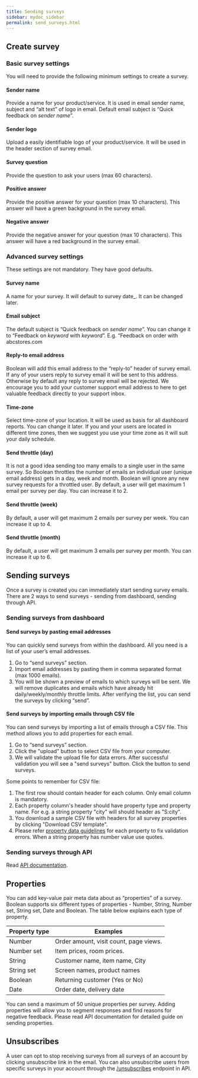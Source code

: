 ```yaml
---
title: Sending surveys
sidebar: mydoc_sidebar
permalink: send_surveys.html
---
```


## Create survey

### Basic survey settings

You will need to provide the following minimum settings to create a survey. 

#### Sender name
	
Provide a name for your product/service. It is used in email sender name, subject and “alt text” of logo in email. Default email subject is “Quick feedback on _sender name_”. 

#### Sender logo

Upload a easily identifiable logo of your product/service. It will be used in the header section of survey email. 

#### Survey question

Provide the question to ask your users (max 60 characters).

#### Positive answer

Provide the positive answer for your question (max 10 characters). This answer will have a green background in the survey email.

#### Negative answer

Provide the negative answer for your question (max 10 characters). This answer will have a red background in the survey email.

### Advanced survey settings

These settings are not mandatory. They have good defaults.

#### Survey name

A name for your survey. It will default to survey date_. It can be changed later.

#### Email subject

The default subject is “Quick feedback on _sender name_”. You can change it to “Feedback on _keyword_ with _keyword_”. E.g. “Feedback on order with abcstores.com

#### Reply-to email address

Boolean will add this email address to the “reply-to” header of survey email. If any of your users reply to survey email it will be sent to this address. Otherwise by default any reply to survey email will be rejected. We encourage you to add your customer support email address to here to get valuable feedback directly to your support inbox.

#### Time-zone

Select time-zone of your location. It will be used as basis for all dashboard reports. You can change it later. If you and your users are located in different time zones, then we suggest you use your time zone as it will suit your daily schedule. 

#### Send throttle (day)

It is not a good idea sending too many emails to a single user in the same survey. So Boolean throttles the number of emails an individual user (unique email address) gets in a day, week and month. Boolean will ignore any new survey requests for a throttled user. By default, a user will get maximum 1 email per survey per day. You can increase it to 2. 

#### Send throttle (week)

By default, a user will get maximum 2 emails per survey per week. You can increase it up to 4.

#### Send throttle (month)

By default, a user will get maximum 3 emails per survey per month. You can increase it up to 6.

## Sending surveys

Once a survey is created you can immediately start sending survey emails. There are 2 ways to send surveys - sending from dashboard, sending through API.

### Sending surveys from dashboard

#### Send surveys by pasting email addresses

You can quickly send surveys from within the dashboard. All you need is a list of your user’s email addresses. 
1.	Go to “send surveys” section.
2.	Import email addresses by pasting them in comma separated format (max 1000 emails).
3.	You will be shown a preview of emails to which surveys will be sent. We will remove duplicates and emails which have already hit daily/weekly/monthly throttle limits. After verifying the list, you can send the surveys by clicking “send”.

#### Send surveys by importing emails through CSV file

You can send surveys by importing a list of emails through a CSV file. This method allows you to add properties for each email.
1.	Go to “send surveys” section.
2. 	Click the "upload" button to select CSV file from your computer.
3. 	We will validate the upload file for data errors. After successful validation you will see a "send surveys" button. Click the button to send surveys.

Some points to remember for CSV file:
1. The first row should contain header for each column. Only email column is mandatory.
2. Each property column's header should have property type and property name. For e.g. a string property "city" will should header as "S:city".
3. You download a sample CSV file with headers for all survey properties by clicking "Download CSV template".
4. Please refer [property data guidelines](/docs/v1_messages.html#property-data-types) for each property to fix validation errors. When a string property has number value use quotes.


### Sending surveys through API

Read [API documentation](/docs/v1_messages.html).

## Properties

You can add key-value pair meta data about as “properties” of a survey. Boolean supports six different types of properties - Number, String, Number set, String set, Date and Boolean. The table below explains each type of property.

|Property type|Examples|
|-------------|--------|
|Number|Order amount, visit count, page views.|
|Number set|Item prices, room prices.|
|String|Customer name, item name, City|
|String set|Screen names, product names|
|Boolean|Returning customer (Yes or No)|
|Date|Order date, delivery date|


You can send a maximum of 50 unique properties per survey. Adding properties will allow you to segment responses and find reasons for negative feedback. Please read API documentation for detailed guide on sending properties.

## Unsubscribes

A user can opt to stop receiving surveys from all surveys of an account by clicking unsubscribe link in the email. You can also unsubscribe users from specific surveys in your account through the [/unsubscribes](/docs/v1_unsubscribes.html) endpoint in API.

